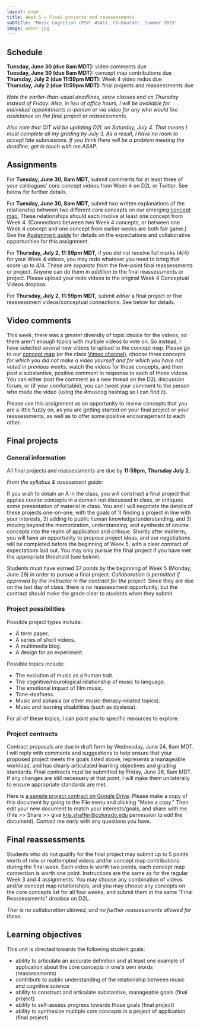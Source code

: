 ```yaml
---
layout: page
title: Week 5 – Final projects and reassessments
subTitle: "Music Cognition (PSYC 4541), CU–Boulder, Summer 2015"
image: water.jpg
---
```


## Schedule

**Tuesday, June 30 (due 8am MDT):** video comments due  
**Tuesday, June 30 (due 8am MDT):** concept map contributions due  
**Thursday, July 2 (due 11:59pm MDT):** Week 4 video redos due  
**Thursday, July 2 (due 11:59pm MDT):** final projects and reassessments due

*Note the earlier-than-usual deadlines, since classes end on Thursday instead of Friday. Also, in lieu of office hours, I will be available for individual appointments in-person or via video for any who would like assistance on the final project or reassessments.*

*Also note that OIT will be updating D2L on Saturday, July 4. That means I must complete all my grading by July 3. As a result, I have no room to accept late submissions. If you think there will be a problem meeting the deadline, get in touch with me ASAP.*

## Assignments

For **Tuesday, June 30, 8am MDT,** submit comments for at least three of your colleagues' core concept videos from Week 4 on D2L or Twitter. See below for further details.

For **Tuesday, June 30, 8am MDT,** submit two written explanations of the relationship between two different core concepts on our emerging [concept map](https://prezi.com/ntsoqg1f9m7i/music-cognition/). These relationships should each involve at least one concept from Week 4. (Connections between two Week 4 concepts, or between one Week 4 concept and one concept from earlier weeks are both fair game.) See the [Assignment guide](/assessments/) for details on the expectations and collaborative opportunities for this assignment.

For **Thursday, July 2, 11:59pm MDT,** if you did not receive full marks (4/4) for your Week 4 videos, you may redo whatever you need to bring that score up to 4/4. These are *separate from* the five-point final reassessments or project. Anyone can do them *in addition to* the final reassessments or project. Please upload your redo videos to the original Week 4 Conceptual Videos dropbox.

For **Thursday, July 2, 11:59pm MDT,** submit *either* a final project *or* five reassessment videos/conceptual connections. See below for details.


## Video comments

This week, there was a greater diversity of topic choice for the videos, so there aren't enough topics with multiple videos to vote on. So instead, I have selected several new videos to upload to the concept map. Please go to our [concept map](https://prezi.com/ntsoqg1f9m7i/music-cognition/) (or the class [Vimeo channel](https://vimeo.com/channels/917196)), choose three concepts *for which you did not make a video yourself and for which you have not voted in previous weeks*, watch the videos for those concepts, and then post a substantive, positive comment in response to each of those videos. You can either post the comment as a new thread on the D2L discussion forum, or (if your comfortable), you can tweet your comment to the person who made the video (using the #muscog hashtag so I can find it).

Please use this assignment as an opportunity to review concepts that you are a little fuzzy on, as you are getting started on your final project or your reassessments, as well as to offer some positive encouragement to each other.


## Final projects

### General information

All final projects and reassessments are due by **11:59pm, Thursday July 2.**

*From the syllabus & assessment guide:*

If you wish to obtain an A in the class, you will construct a final project that applies course concepts in a domain not discussed in class, or critiques some presentation of material in class. You and I will negotiate the details of these projects one-on-one, with the goals of 1) finding a project in line with your interests, 2) adding to public human knowledge/understanding, and 3) moving beyond the memorization, understanding, and synthesis of course concepts into the realm of application and critique. Shortly after midterm, you will have an opportunity to propose project ideas, and our negotiations will be completed before the beginning of Week 5, with a clear contract of expectations laid out. You may only pursue the final project if you have met the appropriate threshold (see below).

Students must have earned 37 points by the beginning of Week 5 (Monday, June 29) in order to pursue a final project. *Collaboration is permitted if approved by the instructor in the contract for the project.* Since they are due on the last day of class, there is no reassessment opportunity, but the contract should make the grade clear to students when they submit.

### Project possibilities

Possible project types include:

- A term paper.  
- A series of short videos.  
- A multimedia blog.  
- A design for an experiment.  

Possible topics include:

- The evolution of music as a human trait.  
- The cognitive/neurological relationship of music to language.  
- The emotional impact of film music.  
- Tone-deafness.  
- Music and aphasia (or other music-therapy-related topics).  
- Music and learning disabilities (such as dyslexia).  

For all of these topics, I can point you to specific resources to explore.

### Project contracts

Contract proposals are due in draft form by Wednesday, June 24, 8am MDT. I will reply with comments and suggestions to help ensure that your proposed project meets the goals listed above, represents a manageable workload, and has clearly articulated learning objectives and grading standards. Final contracts must be submitted by Friday, June 26, 8am MDT. If any changes are still necessary at that point, I will make them unilaterally to ensure appropriate standards are met.

Here is [a sample project contract on Google Drive](https://docs.google.com/document/d/1ioK0rbBb98R6TSG4mBBfjH0ri_9Xz5Iva46qTkRExUs/edit?usp=sharing). Please make a copy of this document by going to the File menu and clicking "Make a copy." Then edit your new document to match your interests/goals, and share with me (File >> Share >> give kris.shaffer@colorado.edu permission to *edit* the document). Contact me *early* with any questions you have.

## Final reassessments

Students who do not qualify for the final project may submit up to 5 points worth of new or reattempted videos and/or concept map contributions during the final week. Each video is worth two points, each concept map connection is worth one point. Instructions are the same as for the regular Week 3 and 4 assignments. You may choose any combination of videos and/or concept map relationships, and you may choose any concepts on the core concepts list for all four weeks, and submit them in the same "Final Reassessments" dropbox on D2L.

*Ther is no collaboration allowed, and no further reassessments allowed for these.*

## Learning objectives

This unit is directed towards the following student goals:

- ability to articulate an accurate definition and at least one example of application about the core concepts in one's own words (reassessments)  
- contribute to public understanding of the relationship between music and cognitive science  
- ability to construct and articulate substantive, manageable goals (final project)  
- ability to self-assess progress towards those goals (final project)  
- ability to synthesize multiple core concepts in a project of application (final project)